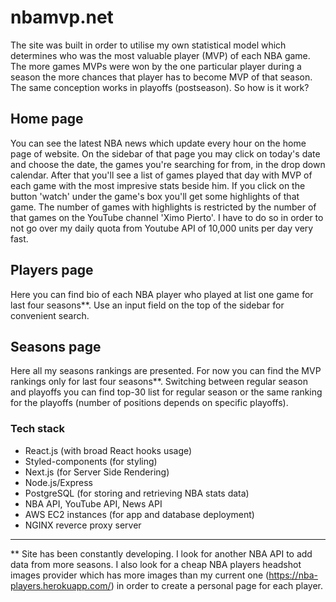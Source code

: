 # nbamvp.net
  The site was built in order to utilise my own statistical model which determines who was the most valuable player (MVP) of each NBA game. The more games MVPs were won by the one particular player during a season the more chances that player has to become MVP of that season. The same conception works in playoffs (postseason). So how is it work?
## Home page
  You can see the latest NBA news which update every hour on the home page of website. On the sidebar of that page you may click on today's date and choose the date, the games you're searching for from, in the drop down calendar. After that you'll see a list of games played that day with MVP of each game with the most impresive stats beside him. If you click on the button 'watch' under the game's box you'll get some highlights of that game. The number of games with highlights is restricted by the number of that games on the YouTube channel 'Ximo Pierto'. I have to do so in order to not go over my daily quota from Youtube API of 10,000 units per day very fast.
## Players page
  Here you can find bio of each NBA player who played at list one game for last four seasons**. Use an input field on the top of the sidebar for convenient search.
## Seasons page
Here all my seasons rankings are presented. For now you can find the MVP rankings only for last four seasons**. Switching between regular season and playoffs you can find top-30 list for regular season or the same ranking for the playoffs (number of positions depends on  specific playoffs). 
### Tech stack
- React.js (with broad React hooks usage)
- Styled-components (for styling)
- Next.js (for Server Side Rendering)
- Node.js/Express
- PostgreSQL (for storing and retrieving NBA stats data)
- NBA API, YouTube API, News API
- AWS EC2 instances (for app and database deployment)
- NGINX reverce proxy server 
_______________________________________________________________________________________________________________________________

** Site has been constantly developing. I look for another NBA API to add data from more seasons. I also look for a cheap NBA players headshot images provider which has more images than my current one (https://nba-players.herokuapp.com/) in order to create a personal page for each player. 
